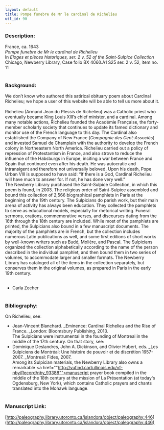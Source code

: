 ```yaml
---
layout: default
title: Pompe funebre de Mr le cardinal de Richelieu
utl_id: 90
---
```


### Description:

France, ca. 1643<br>
_Pompe funebre de Mr le cardinal de Richelieu_<br>
In _Éloges et pièces historiques, ser. 2 v. 52 of the Saint-Sulpice Collection_<br>
Chicago, Newberry Library, Case folio BX 4060.A1 S25 ser. 2 v. 52, item no. 11<br>
 <br>


### Background:

We don’t know who authored this satirical obituary poem about Cardinal Richelieu; we hope a user of this website will be able to tell us more about it.<br><br>
Richelieu (Armand Jean du Plessis de Richelieu) was a Catholic priest who eventually became King Louis XIII’s chief minister, and a cardinal. Among many notable actions, Richelieu founded the Académie Française, the forty-member scholarly society that continues to update its famed dictionary and monitor use of the French language to this day. The Cardinal also established the Company of New France (_Compagnie des Cent-Associés_) and invested Samuel de Champlain with the authority to develop the French colony in Northeastern North America. Richelieu carried out a policy of repression of Protestantism in France, and also strove to reduce the influence of the Habsburgs in Europe, inciting a war between France and Spain that continued even after his death. He was autocratic and intransigent and therefore not universally beloved. Upon his death, Pope Urban VIII is supposed to have said: “If there is a God, Cardinal Richelieu will have much to answer for. If not, he has done very well.”<br>
The Newberry Library purchased the Saint-Sulpice Collection, in which this poem is found, in 2003. The religious order of Saint-Sulpice assembled and bound this collection of 2,566 biographical pamphlets in Paris at the beginning of the 19th century. The Sulpicians do parish work, but their main arena of activity has always been education. They collected the pamphlets to serve as educational models, especially for rhetorical writing. Funeral sermons, orations, commemorative verses, and discourses dating from the 16th through the 18th century are included. While most of the pamphlets are printed, the Sulpicians also bound in a few manuscript documents. The majority of the pamphlets are in French, but the collection includes numerous Latin publications as well, and some first editions of short works by well-known writers such as Budé, Molière, and Pascal. The Sulpicians organized the collection alphabetically according to the name of the person described in the individual pamphlet, and then bound them in two series of volumes, to accommodate larger and smaller formats. The Newberry Library has cataloged all of the items in the collection separately, but conserves them in the original volumes, as prepared in Paris in the early 19th century.<br><br>
- Carla Zecher<br>
 <br>


### Bibliography:

On Richelieu, see:<br>
- Jean-Vincent Blanchard. _Eminence: Cardinal Richelieu and the Rise of France. _London: Bloomsbury Publishing, 2013.<br>
The Sulpicians were instrumental in the founding of Montreal in the middle of the 17th century. On that story, see:<br>
- Dominique Deslandres, John A. Dickinson, and Olivier Hubert, eds. _Les Sulpiciens de Montréal: Une histoire de pouvoir et de discrétion 1657-2007. _Montreal: Fides, 2007.<br>
Among its Sulpician materials, the Newberry Library also owns a remarkable <a href=""http://vufind.carli.illinois.edu/vf-nby/Record/nby_93388"">manuscript prayer book</a> compiled in the middle of the 18th century at the mission of La Présentation (at today's Ogdensburg, New York), which contains Catholic prayers and chants translated into the Mohawk language.<br>
 <br>


### Manuscript Link:

[http://paleography.library.utoronto.ca/islandora/object/paleography:446](http://paleography.library.utoronto.ca/islandora/object/paleography:446)